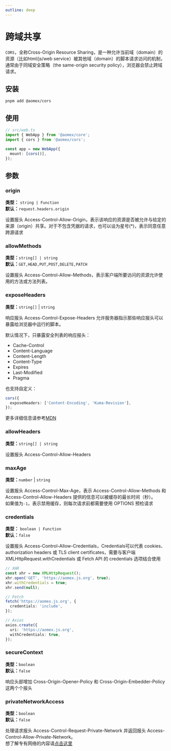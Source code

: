 ```yaml
---
outline: deep
---
```


# 跨域共享

`CORS`，全称Cross-Origin Resource Sharing，是一种允许当前域（domain）的资源（比如html/js/web service）被其他域（domain）的脚本请求访问的机制，通常由于同域安全策略（the same-origin security policy），浏览器会禁止跨域请求。

## 安装

```bash:no-line-numbers
pnpm add @aomex/cors
```

## 使用

```typescript
// src/web.ts
import { WebApp } from '@aomex/core';
import { cors } from '@aomex/cors';

const app = new WebApp({
  mount: [cors()],
});
```

## 参数

### origin

**类型：** `string | Function`<br>
**默认：**`request.headers.origin`<br>

设置报头 Access-Control-Allow-Origin，表示该响应的资源是否被允许与给定的来源（origin）共享。对于不包含凭据的请求，也可以设为星号(\*)，表示同意任意跨源请求

### allowMethods

**类型：**`string[] | string`<br>
**默认：**`GET,HEAD,PUT,POST,DELETE,PATCH`<br>

设置报头 Access-Control-Allow-Methods，表示客户端所要访问的资源允许使用的方法或方法列表。

### exposeHeaders

**类型：**`string[]` | `string`<br>

响应报头 Access-Control-Expose-Headers 允许服务器指示那些响应报头可以暴露给浏览器中运行的脚本。

默认情况下，只暴露安全列表的响应报头：

- Cache-Control
- Content-Language
- Content-Length
- Content-Type
- Expires
- Last-Modified
- Pragma

也支持自定义：

```typescript
cors({
  exposeHeaders: ['Content-Encoding', 'Kuma-Revision'],
});
```

更多详细信息请参考[MDN](https://developer.mozilla.org/zh-CN/docs/Web/HTTP/Headers/Access-Control-Expose-Headers)

### allowHeaders

**类型：**`string[] | string`<br>

设置报头 Access-Control-Allow-Headers

### maxAge

**类型：**`number` | `string`<br>

设置报头 Access-Control-Max-Age，表示 Access-Control-Allow-Methods 和 Access-Control-Allow-Headers 提供的信息可以被缓存的最长时间（秒）。
<br>
如果值为`-1`，表示禁用缓存，则每次请求前都需要使用 OPTIONS 预检请求

### credentials

**类型：** `boolean | Function`<br>
**默认：**`false`<br>

设置报头 Access-Control-Allow-Credentials，Credentials可以代表 cookies、authorization headers 或 TLS client certificates，需要与客户端 XMLHttpRequest.withCredentials 或 Fetch API 的 credentials 选项结合使用

```typescript
// XHR
const xhr = new XMLHttpRequest();
xhr.open('GET', 'https://aomex.js.org', true);
xhr.withCredentials = true;
xhr.send(null);

// Fetch
fetch('https://aomex.js.org', {
  credentials: 'include',
});

// Axios
axios.create({
  uri: 'https://aomex.js.org',
  withCredentials: true,
});
```

### secureContext

**类型：**`boolean`<br>
**默认：**`false`<br>

响应头部增加 Cross-Origin-Opener-Policy 和 Cross-Origin-Embedder-Policy 这两个个报头

### privateNetworkAccess

**类型：**`boolean`<br>
**默认：**`false`<br>

处理请求报头 Access-Control-Request-Private-Network 并返回报头 Access-Control-Allow-Private-Network。
<br>
想了解专有网络的内容请[点击这里](https://github.com/WICG/private-network-access)
